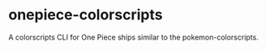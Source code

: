 # onepiece-colorscripts
A colorscripts CLI for One Piece ships similar to the pokemon-colorscripts.
